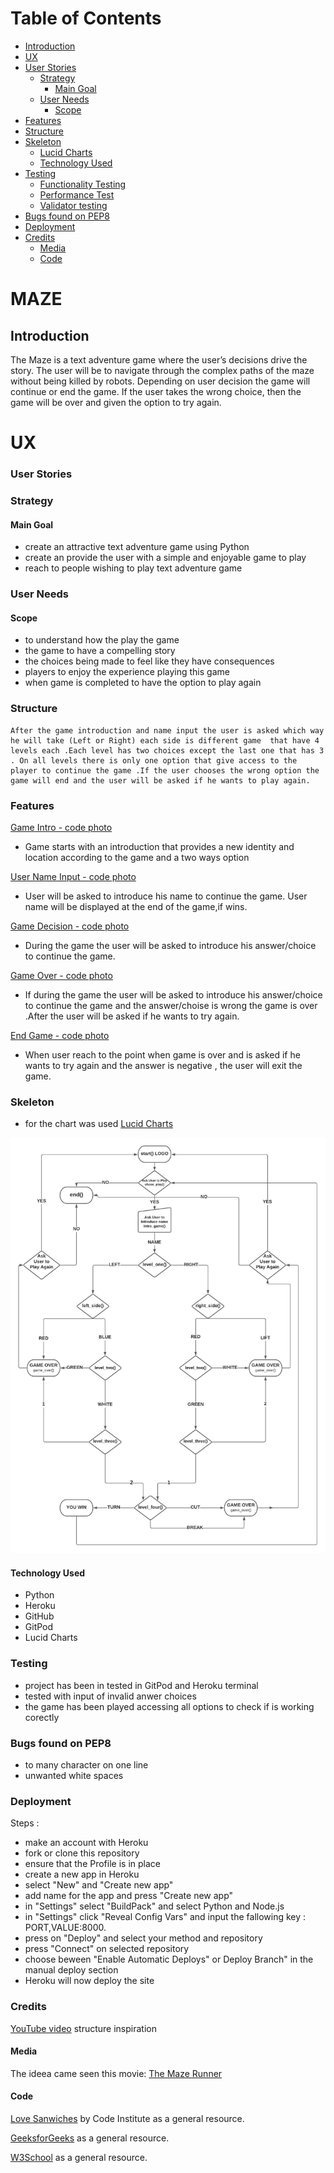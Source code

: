 
# Table of Contents

  - [Introduction](#introduction)
  - [UX](#ux) 
  - [User Stories](#user-stories)
    - [Strategy](#strategy)
      - [Main Goal](#main-goal)
    - [User Needs](#user-needs)
      - [Scope](#scope)
  - [Features](#features)
  - [Structure](#structure)
  - [Skeleton](#skeleton)
      - [Lucid Charts](#lucid-charts)
    - [Technology Used](#technology-used)
  - [Testing](#testing)
    - [Functionality Testing](#functionality-testing)
    - [Performance Test](#performance-test)
    - [Validator testing](#validator-testing)
  - [Bugs found on PEP8](#bugs-found-PEP8)
  - [Deployment](#deployment)
  - [Credits](#credits)
      - [Media](#media)
      - [Code](#code)
  # MAZE


  ## Introduction
  
  The Maze is a text adventure game where the user’s decisions drive the story. 
  The user will be to navigate through the complex paths of  the maze without being killed by robots. Depending on user decision the game will continue or end the game. If the user takes the wrong choice, then the game will be over and given the option to try again.

  # UX

  ### User Stories

  ### Strategy

   #### Main Goal
   - create an attractive text adventure game using Python
   - create an provide the user  with a simple and enjoyable game to play
   - reach to people wishing to play text adventure game
  ### User Needs
  #### Scope
  - to understand how the play the game 
  - the game to have a compelling story
  - the choices being made to feel like they have consequences
  - players to enjoy the experience playing this game
  - when game is completed to have the option to play again

### Structure
    After the game introduction and name input the user is asked which way he will take (Left or Right) each side is different game  that have 4 levels each .Each level has two choices except the last one that has 3 . On all levels there is only one option that give access to the player to continue the game .If the user chooses the wrong option the game will end and the user will be asked if he wants to play again.
### Features

[Game Intro - code photo](screenshot/game_intro_content.PNG)

- Game starts with an introduction that provides a new identity and location according to the game
 and a two ways option

[User Name Input - code photo](screenshot/user_name.PNG)

- User will be asked  to introduce his name to continue the game. User name will be displayed at the end of the game,if wins.
  
[Game Decision - code photo](screenshot/play_decision.PNG)

- During the game the user will be asked  to introduce his answer/choice to continue the game.
  
[Game Over - code photo](screenshot/game_over.PNG)

- If during the game the user will be asked to  introduce his answer/choice to continue the game and the answer/choise is wrong the game is over .After the user will be asked if he wants to try again.
   
[End Game - code photo](screenshot/end_game.PNG)

- When user reach to the point when game is over and is asked if he wants to try again and the answer is negative , the user will exit the game.
  


### Skeleton
- for the chart was used [Lucid Charts](https://www.lucidchart.com/pages/landing?utm_source=google&utm_medium=cpc&utm_campaign=_chart_en_tier1_mixed_search_brand_exact_&km_CPC_CampaignId=1490375427&km_CPC_AdGroupID=55688909257&km_CPC_Keyword=lucidchart&km_CPC_MatchType=e&km_CPC_ExtensionID=&km_CPC_Network=g&km_CPC_AdPosition=&km_CPC_Creative=442433236001&km_CPC_TargetID=aud-812368091438:kwd-33511936169&km_CPC_Country=1007850&km_CPC_Device=c&km_CPC_placement=&km_CPC_target=&mkwid=sSyVrRTB8_pcrid_442433236001_pkw_lucidchart_pmt_e_pdv_c_slid__pgrid_55688909257_ptaid_aud-812368091438:kwd-33511936169_&gclid=CjwKCAiAqIKNBhAIEiwAu_ZLDs6UYDUqlCQUexUrHdY4-q8WcDstPcsgQLhqOhcEcJYpq-h6ZhHGexoCTSkQAvD_BwE)

![](screenshot/mazemodel.jpeg)


#### Technology Used
- Python
- Heroku
- GitHub
- GitPod
- Lucid Charts

### Testing

- project has been in tested in GitPod and Heroku terminal
- tested with input of invalid anwer choices 
- the game has been played accessing all options to check if is working corectly 

### Bugs found on PEP8

- to many character on one line 
- unwanted white spaces

### Deployment
Steps :
- make an account with Heroku
- fork or clone this repository
- ensure that the Profile is in place
- create a new app in Heroku
- select "New" and "Create new app"
- add name for the app and press "Create new app"
- in "Settings" select "BuildPack" and select Python and Node.js
- in "Settings" click "Reveal Config Vars" and input the fallowing key : PORT,VALUE:8000.
- press on "Deploy" and select your method and repository
- press "Connect" on selected repository
- choose beween "Enable Automatic Deploys" or Deploy Branch" in the    manual deploy section
- Heroku will now deploy the site

### Credits
[YouTube video](https://www.youtube.com/watch?v=DEcFCn2ubSg) structure inspiration
#### Media
The ideea came seen this movie: [The Maze Runner](https://www.denofgeek.com/movies/the-maze-runner-review-2/)
#### Code
[Love Sanwiches](https://learn.codeinstitute.net/courses/course-v1:CodeInstitute+LS101+2021_T1/courseware/293ee9d8ff3542d3b877137ed81b9a5b/58d3e90f9a2043908c62f31e51c15deb/) by Code Institute as a general resource.

[GeeksforGeeks](https://www.geeksforgeeks.org/python-programming-language/) as a general resource.

[W3School](https://www.w3schools.com/) as a general resource.